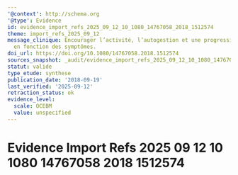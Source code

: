 ```yaml
---
'@context': http://schema.org
'@type': Evidence
id: evidence_import_refs_2025_09_12_10_1080_14767058_2018_1512574
theme: import_refs_2025_09_12
message_clinique: Encourager l’activité, l’autogestion et une progression graduée
  en fonction des symptômes.
doi_url: https://doi.org/10.1080/14767058.2018.1512574
sources_snapshot: _audit/evidence_import_refs_2025_09_12_10_1080_14767058_2018_1512574.json
statut: valide
type_etude: synthese
publication_date: '2018-09-19'
last_verified: '2025-09-12'
retraction_status: ok
evidence_level:
  scale: OCEBM
  value: unspecified
---
```

# Evidence Import Refs 2025 09 12 10 1080 14767058 2018 1512574

